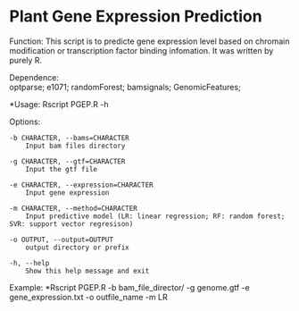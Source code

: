 # Plant Gene Expression Prediction


Function: This script is to predicte gene expression level based on chromain modification or transcription factor binding infomation. It was written by purely R.

Dependence: 	
		optparse;
		e1071;
		randomForest;
		bamsignals;
		GenomicFeatures;

*Usage: Rscript PGEP.R -h

Options:

	-b CHARACTER, --bams=CHARACTER
		Input bam files directory

	-g CHARACTER, --gtf=CHARACTER
		Input the gtf file

	-e CHARACTER, --expression=CHARACTER
		Input gene expression

	-m CHARACTER, --method=CHARACTER
		Input predictive model (LR: linear regression; RF: random forest; SVR: support vector regresison)

	-o OUTPUT, --output=OUTPUT
		output directory or prefix

	-h, --help
		Show this help message and exit
		
Example:
	*Rscript PGEP.R  -b bam_file_director/ -g genome.gtf -e gene_expression.txt -o outfile_name -m LR


